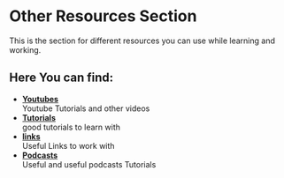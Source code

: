 <!-- FIX -->
# Other Resources Section
This  is the section for different resources you can use while learning and working.

## Here You can find:
* [__Youtubes__](youtube.md)  
Youtube Tutorials and other videos
* [__Tutorials__](tutorials.md)  
good tutorials to learn with
* [__links__](links.md)  
Useful Links to work with
* [__Podcasts__](podcasts.md)   
Useful and useful podcasts Tutorials


